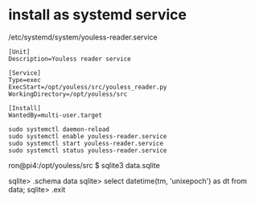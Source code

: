 # install as systemd service

/etc/systemd/system/youless-reader.service
```
[Unit]
Description=Youless reader service

[Service]
Type=exec
ExecStart=/opt/youless/src/youless_reader.py
WorkingDirectory=/opt/youless/src

[Install]
WantedBy=multi-user.target
```

```
sudo systemctl daemon-reload
sudo systemctl enable youless-reader.service
sudo systemctl start youless-reader.service
sudo systemctl status youless-reader.service
```

ron@pi4:/opt/youless/src $ sqlite3  data.sqlite

sqlite> .schema data
sqlite> select datetime(tm, 'unixepoch') as dt from data;
sqlite> .exit

